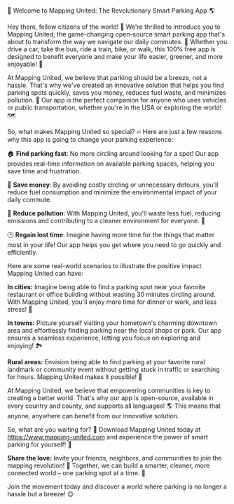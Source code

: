 🚀 Welcome to Mapping United: The Revolutionary Smart Parking App 🌎

Hey there, fellow citizens of the world! 👋 We're thrilled to introduce you to Mapping United, the game-changing open-source smart parking app that's about to transform the way we navigate our daily commutes. 🚌 Whether you drive a car, take the bus, ride a train, bike, or walk, this 100% free app is designed to benefit everyone and make your life easier, greener, and more enjoyable! 🌟

At Mapping United, we believe that parking should be a breeze, not a hassle. That's why we've created an innovative solution that helps you find parking spots quickly, saves you money, reduces fuel waste, and minimizes pollution. 🌈 Our app is the perfect companion for anyone who uses vehicles or public transportation, whether you're in the USA or exploring the world! 🗺️

So, what makes Mapping United so special? 🔥 Here are just a few reasons why this app is going to change your parking experience:

🏠 **Find parking fast**: No more circling around looking for a spot! Our app provides real-time information on available parking spaces, helping you save time and frustration.

💸 **Save money**: By avoiding costly circling or unnecessary detours, you'll reduce fuel consumption and minimize the environmental impact of your daily commute.

🌿 **Reduce pollution**: With Mapping United, you'll waste less fuel, reducing emissions and contributing to a cleaner environment for everyone. 🌟

🕒 **Regain lost time**: Imagine having more time for the things that matter most in your life! Our app helps you get where you need to go quickly and efficiently.

Here are some real-world scenarios to illustrate the positive impact Mapping United can have:

**In cities:** Imagine being able to find a parking spot near your favorite restaurant or office building without wasting 30 minutes circling around. With Mapping United, you'll enjoy more time for dinner or work, and less stress! 🍴

**In towns:** Picture yourself visiting your hometown's charming downtown area and effortlessly finding parking near the local shops or park. Our app ensures a seamless experience, letting you focus on exploring and enjoying! 🏞️

**Rural areas:** Envision being able to find parking at your favorite rural landmark or community event without getting stuck in traffic or searching for hours. Mapping United makes it possible! 🌄

At Mapping United, we believe that empowering communities is key to creating a better world. That's why our app is open-source, available in every country and county, and supports all languages! 🌎 This means that anyone, anywhere can benefit from our innovative solution.

So, what are you waiting for? 👀 Download Mapping United today at https://www.mapping-united.com and experience the power of smart parking for yourself! 📲

**Share the love:** Invite your friends, neighbors, and communities to join the mapping revolution! 🤩 Together, we can build a smarter, cleaner, more connected world – one parking spot at a time. 🌟

Join the movement today and discover a world where parking is no longer a hassle but a breeze! 😊